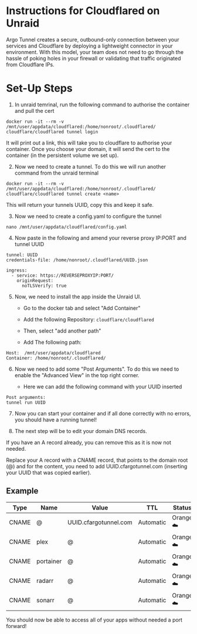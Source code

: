 # Instructions for Cloudflared on Unraid

Argo Tunnel creates a secure, outbound-only connection between your services and Cloudflare by deploying a lightweight connector in your environment. With this model, your team does not need to go through the hassle of poking holes in your firewall or validating that traffic originated from Cloudflare IPs.

# Set-Up Steps

1. In unraid temrinal, run the following command to authorise the container and pull the cert

```
docker run -it --rm -v /mnt/user/appdata/cloudflared:/home/nonroot/.cloudflared/ cloudflare/cloudflared tunnel login 
```
It will print out a link, this will take you to cloudflare to authorise your container. Once you choose your domain, it will send the cert to the container (in the persistent volume we set up).

2. Now we need to create a tunnel. To do this we will run another command from the unraid terminal

```
docker run -it --rm -v /mnt/user/appdata/cloudflared:/home/nonroot/.cloudflared/ cloudflare/cloudflared tunnel create <name>
```

This will return your tunnels UUID, copy this and keep it safe.

3. Now we need to create a config.yaml to configure the tunnel

```
nano /mnt/user/appdata/cloudflared/config.yaml
```
4. Now paste in the following and amend your reverse proxy IP:PORT and tunnel UUID

```
tunnel: UUID
credentials-file: /home/nonroot/.cloudflared/UUID.json

ingress:
  - service: https://REVERSEPROXYIP:PORT/
    originRequest:
      noTLSVerify: true
```
5. Now, we need to install the app inside the Unraid UI.

   - Go to the docker tab and select "Add Container"

   - Add the following Repository: ``cloudflare/cloudflared``

   - Then, select "add another path" 

   - Add The following path:
 
```
Host:  /mnt/user/appdata/cloudflared
Container: /home/nonroot/.cloudflared/
```

6. Now we need to add some "Post Arguments". To do this we need to enable the "Advanced View" in the top right corner.

   - Here we can add the following command with your UUID inserted

```
Post arguments: 
tunnel run UUID
```

7. Now you can start your container and if all done correctly with no errors, you should have a running tunnel!

8. The next step will be to edit your domain DNS records.

If you have an A record already, you can remove this as it is now not needed.

Replace your A record with a CNAME record, that points to the domain root (@) and for the content, you need to add UUID.cfargotunnel.com (inserting your UUID that was copied earlier).
  
## Example
  
|Type|Name|Value|TTL|Status|
| --- | --- | --- | --- | --- |
|CNAME|@|UUID.cfargotunnel.com|Automatic|Orange ☁️|
|CNAME|plex|@|Automatic|Orange ☁️|
|CNAME|portainer|@|Automatic|Orange ☁️|
|CNAME|radarr|@|Automatic|Orange ☁️|
|CNAME|sonarr|@|Automatic|Orange ☁️|
  
You should now be able to access all of your apps without needed a port forward!
